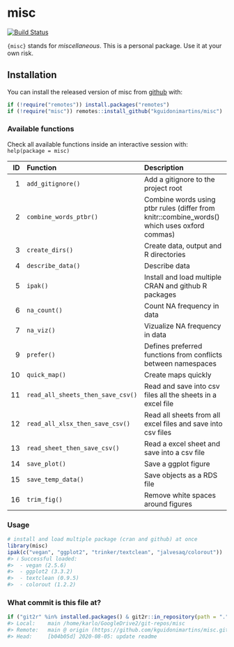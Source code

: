 
<!-- README.md is generated from README.Rmd. Please edit that file -->

# misc

<!-- badges: start -->

[![Build
Status](https://travis-ci.com/kguidonimartins/misc.svg?branch=main)](https://travis-ci.com/kguidonimartins/misc)
<!-- badges: end -->

`{misc}` stands for *miscellaneous*. This is a personal package. Use it
at your own risk.

## Installation

You can install the released version of misc from
[github](https://github.com/kguidonimartins/misc) with:

``` r
if (!require("remotes")) install.packages("remotes")
if (!require("misc")) remotes::install_github("kguidonimartins/misc")
```

### Available functions

Check all available functions inside an interactive session with:
`help(package = misc)`

| ID | Function                          | Description                                                                                   |
| -: | :-------------------------------- | :-------------------------------------------------------------------------------------------- |
|  1 | `add_gitignore()`                 | Add a gitignore to the project root                                                           |
|  2 | `combine_words_ptbr()`            | Combine words using ptbr rules (differ from knitr::combine\_words() which uses oxford commas) |
|  3 | `create_dirs()`                   | Create data, output and R directories                                                         |
|  4 | `describe_data()`                 | Describe data                                                                                 |
|  5 | `ipak()`                          | Install and load multiple CRAN and github R packages                                          |
|  6 | `na_count()`                      | Count NA frequency in data                                                                    |
|  7 | `na_viz()`                        | Vizualize NA frequency in data                                                                |
|  9 | `prefer()`                        | Defines preferred functions from conflicts between namespaces                                 |
| 10 | `quick_map()`                     | Create maps quickly                                                                           |
| 11 | `read_all_sheets_then_save_csv()` | Read and save into csv files all the sheets in a excel file                                   |
| 12 | `read_all_xlsx_then_save_csv()`   | Read all sheets from all excel files and save into csv files                                  |
| 13 | `read_sheet_then_save_csv()`      | Read a excel sheet and save into a csv file                                                   |
| 14 | `save_plot()`                     | Save a ggplot figure                                                                          |
| 15 | `save_temp_data()`                | Save objects as a RDS file                                                                    |
| 16 | `trim_fig()`                      | Remove white spaces around figures                                                            |

### Usage

``` r
# install and load multiple package (cran and github) at once
library(misc)
ipak(c("vegan", "ggplot2", "trinker/textclean", "jalvesaq/colorout"))
#> ℹ Successful loaded:
#>  - vegan (2.5.6) 
#>  - ggplot2 (3.3.2) 
#>  - textclean (0.9.5) 
#>  - colorout (1.2.2)
```

### What commit is this file at?

``` r
if ("git2r" %in% installed.packages() & git2r::in_repository(path = ".")) git2r::repository(here::here())
#> Local:    main /home/karlo/GoogleDrive2/git-repos/misc
#> Remote:   main @ origin (https://github.com/kguidonimartins/misc.git)
#> Head:     [b04b05d] 2020-08-05: update readme
```

